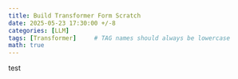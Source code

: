 ```yaml
---
title: Build Transformer Form Scratch
date: 2025-05-23 17:30:00 +/-8
categories: [LLM]
tags: [Transformer]     # TAG names should always be lowercase
math: true
---
```


test
